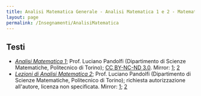 ```yaml
---
title: Analisi Matematica Generale - Analisi Matematica 1 e 2 - Matematica 1 e 2
layout: page
permalink: /Insegnamenti/AnalisiMatematica
---  
```


## Testi
* [_Analisi Matematica 1_](https://drive.google.com/file/d/14NsiG2VZyuo9RcVAsemkSDWHYNlAUXeD/); Prof. Luciano Pandolfi (Dipartimento di Scienze Matematiche, Politecnico di Torino); [CC BY-NC-ND 3.0](https://creativecommons.org/licenses/by-nc-nd/3.0/). Mirror: [1](http://calvino.polito.it/%7Elucipan/materiale_html/Pandolfi-Appunti-Analisi-1); [2](https://web.archive.org/web/20210928150944/http://calvino.polito.it/~lucipan/materiale_html/Pandolfi-Appunti-Analisi-1)
* [_Lezioni di Analisi Matematica 2_](https://drive.google.com/file/d/1LfT8RorI6KjGKSAJTQcwjxmmeqSYAS-R/); Prof. Luciano Pandolfi (Dipartimento di Scienze Matematiche, Politecnico di Torino); richiesta autorizzazione all'autore, licenza non specificata. Mirror: [1](http://calvino.polito.it/%7Elucipan/materiale_html/Analisi-2-PANDOLFI.pdf); [2](https://web.archive.org/web/20210928151006/http://calvino.polito.it/~lucipan/materiale_html/Analisi-2-PANDOLFI.pdf)

